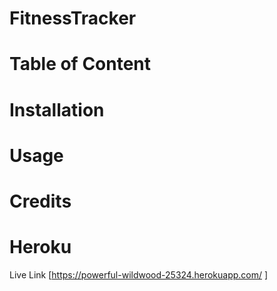 # FitnessTracker

# Table of Content 

# Installation 

# Usage 

# Credits 

# Heroku 
Live Link [https://powerful-wildwood-25324.herokuapp.com/ ]
